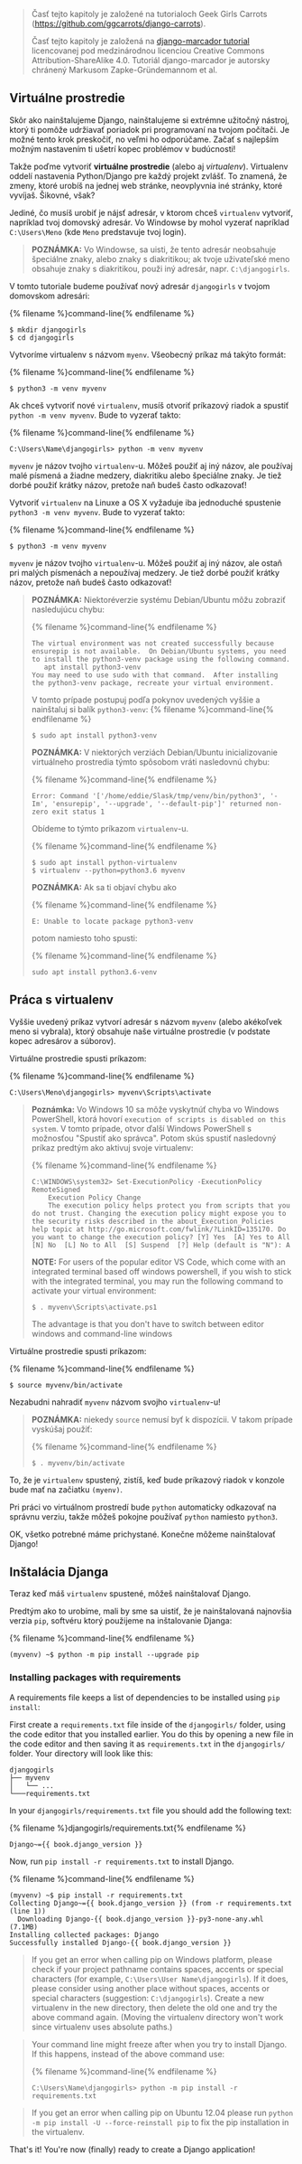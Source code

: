 > Časť tejto kapitoly je založené na tutorialoch Geek Girls Carrots (https://github.com/ggcarrots/django-carrots).
> 
> Časť tejto kapitoly je založená na [django-marcador tutorial](http://django-marcador.keimlink.de/) licencovanej pod medzinárodnou licenciou Creative Commons Attribution-ShareAlike 4.0. Tutoriál django-marcador je autorsky chránený Markusom Zapke-Gründemannom et al.

## Virtuálne prostredie

Skôr ako nainštalujeme Django, nainštalujeme si extrémne užitočný nástroj, ktorý ti pomôže udržiavať poriadok pri programovaní na tvojom počítači. Je možné tento krok preskočiť, no veľmi ho odporúčame. Začať s najlepším možným nastavením ti ušetrí kopec problémov v budúcnosti!

Takže poďme vytvoriť **virtuálne prostredie** (alebo aj *virtualenv*). Virtualenv oddelí nastavenia Python/Django pre každý projekt zvlášť. To znamená, že zmeny, ktoré urobíš na jednej web stránke, neovplyvnia iné stránky, ktoré vyvíjaš. Šikovné, však?

Jediné, čo musíš urobiť je nájsť adresár, v ktorom chceš `virtualenv` vytvoriť, napríklad tvoj domovský adresár. Vo Windowse by mohol vyzerať napríklad `C:\Users\Meno` (kde `Meno` predstavuje tvoj login).

> **POZNÁMKA:** Vo Windowse, sa uisti, že tento adresár neobsahuje špeciálne znaky, alebo znaky s diakritikou; ak tvoje uživateľské meno obsahuje znaky s diakritikou, použi iný adresár, napr. `C:\djangogirls`.

V tomto tutoriale budeme používať nový adresár `djangogirls` v tvojom domovskom adresári:

{% filename %}command-line{% endfilename %}

    $ mkdir djangogirls
    $ cd djangogirls
    

Vytvoríme virtualenv s názvom `myenv`. Všeobecný príkaz má takýto formát:

{% filename %}command-line{% endfilename %}

    $ python3 -m venv myvenv
    

<!--sec data-title="Virtual environment: Windows" data-id="virtualenv_installation_windows"
data-collapse=true ces-->

Ak chceš vytvoriť nové `virtualenv`, musíš otvoriť príkazový riadok a spustiť `python -m venv myvenv`. Bude to vyzerať takto:

{% filename %}command-line{% endfilename %}

    C:\Users\Name\djangogirls> python -m venv myvenv
    

`myvenv` je názov tvojho `virtualenv`-u. Môžeš použiť aj iný názov, ale používaj malé písmená a žiadne medzery, diakritiku alebo špeciálne znaky. Je tiež dorbé použiť krátky názov, pretože naň budeš často odkazovať!

<!--endsec-->

<!--sec data-title="Virtual environment: Linux and OS X" data-id="virtualenv_installation_linuxosx"
data-collapse=true ces-->

Vytvoriť `virtualenv` na Linuxe a OS X vyžaduje iba jednoduché spustenie `python3 -m venv myvenv`. Bude to vyzerať takto:

{% filename %}command-line{% endfilename %}

    $ python3 -m venv myvenv
    

`myvenv` je názov tvojho `virtualenv`-u. Môžeš použiť aj iný názov, ale ostaň pri malých písmenách a nepoužívaj medzery. Je tiež dorbé použiť krátky názov, pretože naň budeš často odkazovať!

> **POZNÁMKA:** Niektoréverzie systému Debian/Ubuntu môžu zobraziť nasledujúcu chybu:
> 
> {% filename %}command-line{% endfilename %}
> 
>     The virtual environment was not created successfully because ensurepip is not available.  On Debian/Ubuntu systems, you need to install the python3-venv package using the following command.
>        apt install python3-venv
>     You may need to use sudo with that command.  After installing the python3-venv package, recreate your virtual environment.
>     
> 
> V tomto prípade postupuj podľa pokynov uvedených vyššie a nainštaluj si balík `python3-venv`: {% filename %}command-line{% endfilename %}
> 
>     $ sudo apt install python3-venv
>     
> 
> **POZNÁMKA:** V niektorých verziách Debian/Ubuntu inicializovanie virtuálneho prostredia týmto spôsobom vráti nasledovnú chybu:
> 
> {% filename %}command-line{% endfilename %}
> 
>     Error: Command '['/home/eddie/Slask/tmp/venv/bin/python3', '-Im', 'ensurepip', '--upgrade', '--default-pip']' returned non-zero exit status 1
>     
> 
> Obídeme to týmto príkazom `virtualenv`-u.
> 
> {% filename %}command-line{% endfilename %}
> 
>     $ sudo apt install python-virtualenv
>     $ virtualenv --python=python3.6 myvenv
>     
> 
> **POZNÁMKA:** Ak sa ti objaví chybu ako
> 
> {% filename %}command-line{% endfilename %}
> 
>     E: Unable to locate package python3-venv
>     
> 
> potom namiesto toho spusti:
> 
> {% filename %}command-line{% endfilename %}
> 
>     sudo apt install python3.6-venv
>     

<!--endsec-->

## Práca s virtualenv

Vyššie uvedený príkaz vytvorí adresár s názvom `myvenv` (alebo akékoľvek meno si vybrala), ktorý obsahuje naše virtuálne prostredie (v podstate kopec adresárov a súborov).

<!--sec data-title="Working with virtualenv: Windows" data-id="virtualenv_windows"
data-collapse=true ces-->

Virtuálne prostredie spusti príkazom:

{% filename %}command-line{% endfilename %}

    C:\Users\Meno\djangogirls> myvenv\Scripts\activate
    

> **Poznámka:** Vo Windows 10 sa môže vyskytnúť chyba vo Windows PowerShell, ktorá hovorí `execution of scripts is disabled on this system`. V tomto prípade, otvor ďalší Windows PowerShell s možnosťou "Spustiť ako správca". Potom skús spustiť nasledovný príkaz predtým ako aktivuj svoje virtualenv:
> 
> {% filename %}command-line{% endfilename %}
> 
>     C:\WINDOWS\system32> Set-ExecutionPolicy -ExecutionPolicy RemoteSigned
>         Execution Policy Change
>         The execution policy helps protect you from scripts that you do not trust. Changing the execution policy might expose you to the security risks described in the about_Execution_Policies help topic at http://go.microsoft.com/fwlink/?LinkID=135170. Do you want to change the execution policy? [Y] Yes  [A] Yes to All  [N] No  [L] No to All  [S] Suspend  [?] Help (default is "N"): A
>     
> 
> **NOTE:** For users of the popular editor VS Code, which come with an integrated terminal based off windows powershell, if you wish to stick with the integrated terminal, you may run the following command to activate your virtual environment:
> 
>     $ . myvenv\Scripts\activate.ps1
>     
> 
> The advantage is that you don't have to switch between editor windows and command-line windows

<!--endsec-->

<!--sec data-title="Working with virtualenv: Linux and OS X" data-id="virtualenv_linuxosx"
data-collapse=true ces-->

Virtuálne prostredie spusti príkazom:

{% filename %}command-line{% endfilename %}

    $ source myvenv/bin/activate
    

Nezabudni nahradiť `myvenv` názvom svojho `virtualenv`-u!

> **POZNÁMKA:** niekedy `source` nemusí byť k dispozícii. V takom prípade vyskúšaj použiť:
> 
> {% filename %}command-line{% endfilename %}
> 
>     $ . myvenv/bin/activate
>     

<!--endsec-->

To, že je `virtualenv` spustený, zistíš, keď bude príkazový riadok v konzole bude mať na začiatku `(myenv)`.

Pri práci vo virtuálnom prostredí bude `python` automaticky odkazovať na správnu verziu, takže môžeš pokojne používať `python` namiesto `python3`.

OK, všetko potrebné máme prichystané. Konečne môžeme nainštalovať Django!

## Inštalácia Djanga

Teraz keď máš `virtualenv` spustené, môžeš nainštalovať Django.

Predtým ako to urobíme, mali by sme sa uistiť, že je nainštalovaná najnovšia verzia `pip`, softvéru ktorý použijeme na inštalovanie Djanga:

{% filename %}command-line{% endfilename %}

    (myvenv) ~$ python -m pip install --upgrade pip
    

### Installing packages with requirements

A requirements file keeps a list of dependencies to be installed using `pip install`:

First create a `requirements.txt` file inside of the `djangogirls/` folder, using the code editor that you installed earlier. You do this by opening a new file in the code editor and then saving it as `requirements.txt` in the `djangogirls/` folder. Your directory will look like this:

    djangogirls
    ├── myvenv
    │   └── ...
    └───requirements.txt
    

In your `djangogirls/requirements.txt` file you should add the following text:

{% filename %}djangogirls/requirements.txt{% endfilename %}

    Django~={{ book.django_version }}
    

Now, run `pip install -r requirements.txt` to install Django.

{% filename %}command-line{% endfilename %}

    (myvenv) ~$ pip install -r requirements.txt
    Collecting Django~={{ book.django_version }} (from -r requirements.txt (line 1))
      Downloading Django-{{ book.django_version }}-py3-none-any.whl (7.1MB)
    Installing collected packages: Django
    Successfully installed Django-{{ book.django_version }}
    

<!--sec data-title="Installing Django: Windows" data-id="django_err_windows"
data-collapse=true ces-->

> If you get an error when calling pip on Windows platform, please check if your project pathname contains spaces, accents or special characters (for example, `C:\Users\User Name\djangogirls`). If it does, please consider using another place without spaces, accents or special characters (suggestion: `C:\djangogirls`). Create a new virtualenv in the new directory, then delete the old one and try the above command again. (Moving the virtualenv directory won't work since virtualenv uses absolute paths.)

<!--endsec-->

<!--sec data-title="Installing Django: Windows 8 and Windows 10" data-id="django_err_windows8and10"
data-collapse=true ces-->

> Your command line might freeze after when you try to install Django. If this happens, instead of the above command use:
> 
> {% filename %}command-line{% endfilename %}
> 
>     C:\Users\Name\djangogirls> python -m pip install -r requirements.txt
>     

<!--endsec-->

<!--sec data-title="Installing Django: Linux" data-id="django_err_linux"
data-collapse=true ces-->

> If you get an error when calling pip on Ubuntu 12.04 please run `python -m pip install -U --force-reinstall pip` to fix the pip installation in the virtualenv.

<!--endsec-->

That's it! You're now (finally) ready to create a Django application!